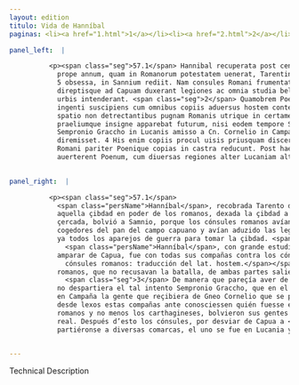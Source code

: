 ```yaml
---
layout: edition
titulo: Vida de Hanníbal
paginas: <li><a href="1.html">1</a></li><li><a href="2.html">2</a></li><li><a href="3.html">3</a></li><li><a href="4.html">4</a></li><li><a href="5.html">5</a></li><li><a href="6.html">6</a></li><li><a href="7.html">7</a></li><li><a href="8.html">8</a></li><li><a href="9.html">9</a></li><li><a href="10.html">10</a></li><li><a href="11.html">11</a></li><li><a href="12.html">12</a></li><li><a href="13.html">13</a></li><li><a href="14.html">14</a></li><li><a href="15.html">15</a></li><li><a href="16.html">16</a></li><li><a href="17.html">17</a></li><li><a href="18.html">18</a></li><li><a href="19.html">19</a></li><li><a href="20.html">20</a></li><li><a href="21.html">21</a></li><li><a href="22.html">22</a></li><li><a href="23.html">23</a></li><li><a href="24.html">24</a></li><li><a href="25.html">25</a></li><li><a href="26.html">26</a></li><li><a href="27.html">27</a></li><li><a href="28.html">28</a></li><li><a href="29.html">29</a></li><li><a href="30.html">30</a></li><li><a href="31.html">31</a></li><li><a href="32.html">32</a></li><li><a href="33.html">33</a></li><li><a href="34.html">34</a></li><li><a href="35.html">35</a></li><li><a href="36.html">36</a></li><li><a href="37.html">37</a></li><li><a href="38.html">38</a></li><li><a href="39.html">39</a></li><li><a href="40.html">40</a></li><li><a href="41.html">41</a></li><li><a href="42.html">42</a></li><li><a href="43.html">43</a></li><li><a href="44.html">44</a></li><li><a href="45.html">45</a></li><li><a href="46.html">46</a></li><li><a href="47.html">47</a></li><li><a href="48.html">48</a></li><li><a href="49.html">49</a></li><li><a href="50.html">50</a></li><li><a href="51.html">51</a></li><li><a href="52.html">52</a></li><li><a href="53.html">53</a></li><li><a href="54.html">54</a></li><li><a href="55.html">55</a></li><li><a href="56.html">56</a></li><li><a href="57.html">57</a></li><li><a href="58.html">58</a></li><li><a href="59.html">59</a></li><li><a href="60.html">60</a></li><li><a href="61.html">61</a></li><li><a href="62.html">62</a></li><li><a href="63.html">63</a></li><li><a href="64.html">64</a></li><li><a href="65.html">65</a></li><li><a href="66.html">66</a></li><li><a href="67.html">67</a></li><li><a href="68.html">68</a></li><li><a href="69.html">69</a></li><li><a href="70.html">70</a></li><li><a href="71.html">71</a></li><li><a href="72.html">72</a></li><li><a href="73.html">73</a></li><li><a href="74.html">74</a></li><li><a href="75.html">75</a></li><li><a href="76.html">76</a></li><li><a href="77.html">77</a></li><li><a href="78.html">78</a></li><li><a href="79.html">79</a></li><li><a href="80.html">80</a></li><li><a href="81.html">81</a></li><li><a href="82.html">82</a></li><li><a href="83.html">83</a></li><li><a href="84.html">84</a></li><li><a href="85.html">85</a></li><li><a href="86.html">86</a></li><li><a href="87.html">87</a></li><li><a href="88.html">88</a></li><li><a href="89.html">89</a></li><li><a href="90.html">90</a></li><li><a href="91.html">91</a></li><li><a href="92.html">92</a></li><li><a href="93.html">93</a></li><li><a href="94.html">94</a></li><li><a href="95.html">95</a></li><li><a href="96.html">96</a></li>

panel_left:  |

          <p><span class="seg">57.1</span> Hannibal recuperata post centesimum
            prope annum, quam in Romanorum potestatem uenerat, Tarentinis urbe et arce terra marique
            5 obsessa, in Sannium rediit. Nam consules Romani frumentatoribus campanis oppressis
            direptisque ad Capuam duxerant legiones ac omnia studia belli in expugnationem eius
            urbis intenderant. <span class="seg">2</span> Quamobrem Poenus cogitationem Campanae rei studio
            ingenti suscipiens cum omnibus copiis aduersus hostem contendit, breuique interiecto
            spatio non detrectantibus pugnam Romanis utrique in certamen progrediuntur, <span class="seg">3</span>
            praeliumque insigne apparebat futurum, nisi eodem tempore Sempronianus exercitus, qui
            Sempronio Graccho in Lucanis amisso a Cn. Cornelio in Campaniam ducebatur, certantes
            diremisset. 4 His enim copiis procul uisis priusquam discerneretur quis esset, territi
            Romani pariter Poenique copias in castra reducunt. Post haec consules ut Capua
            auerterent Poenum, cum diuersas regiones alter Lucaniam alter Cumas petiissent.</p>
        

panel_right:  |

          <p><span class="seg">57.1</span>
            <span class="persName">Hanníbal</span>, recobrada Tarento después de çient años que veniera
            aquella çibdad en poder de los romanos, dexada la çibdad a los tarentinos y la fortaleza
            çercada, bolvió a Samnio, porque los cónsules romanos avían tomado y robado los
            cogedores del pan del campo capuano y avían aduzido las legiones sobre Capua y posieran
            ya todos los aparejos de guerra para tomar la çibdad. <span class="seg">2</span> Assí que
              <span class="persName">Hanníbal</span>, con grande estudio que tenía de emprender el cargo de
            amparar de Capua, fue con todas sus compañas contra los cónsules romanos<span class="nota"><sup>24</sup><span class="texto_nota">los
              cónsules romanos: traducción del lat. hostem.</span></span>, y los
            romanos, que no recusavan la batalla, de ambas partes salieron ganosos de pelear.
              <span class="seg">3</span> De manera que pareçía aver de fazerse allí una señalada cosa de armas si
            no despartiera el tal intento Sempronio Graccho, que en el mesmo tiempo aduzía consigo
            en Campaña la gente que reçibiera de Gneo Cornelio que se perdiera <a href="../public/images/1491/175v.png" target="new"><img class="facs" src="../public/images/1491/1491.jpg"/></a>[175v,a] en Lucania. <span class="seg">4</span> Vistas
            desde lexos estas compañas ante conosciessen quién fuesse el que venía, aterrecidos los
            romanos y no menos los carthagineses, bolvieron sus gentes al
            real. Después d’esto los cónsules, por desviar de Capua a <span class="persName">Hanníbal</span>,
            partiéronse a diversas comarcas, el uno se fue en Lucania y el otro a Cumas.</p>
        

---
```


Technical Description 
